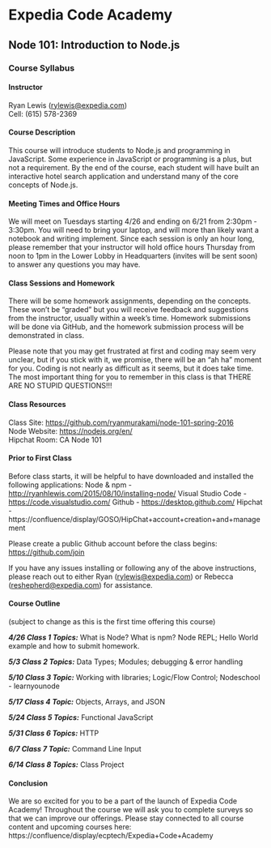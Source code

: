 # Expedia Code Academy
## Node 101: Introduction to Node.js
### Course Syllabus

#### Instructor
Ryan Lewis (rylewis@expedia.com)  
Cell: (615) 578-2369

#### Course Description
This course will introduce students to Node.js and programming in JavaScript. Some experience in JavaScript or programming is a plus, but not a requirement. By the end of the course, each student will have built an interactive hotel search application and understand many of the core concepts of Node.js.
 
#### Meeting Times and Office Hours
We will meet on Tuesdays starting 4/26 and ending on 6/21 from 2:30pm - 3:30pm. You will need to bring your laptop, and will more than likely want a notebook and writing implement. Since each session is only an hour long, please remember that your instructor will hold office hours Thursday from noon to 1pm in the Lower Lobby in Headquarters (invites will be sent soon) to answer any questions you may have.
 
#### Class Sessions and Homework
There will be some homework assignments, depending on the concepts. These won’t be “graded” but you will receive feedback and suggestions from the instructor, usually within a week’s time. Homework submissions will be done via GitHub, and the homework submission process will be demonstrated in class.

Please note that you may get frustrated at first and coding may seem very unclear, but if you stick with it, we promise, there will be an “ah ha” moment for you. Coding is not nearly as difficult as it seems, but it does take time. The most important thing for you to remember in this class is that THERE ARE NO STUPID QUESTIONS!!!

#### Class Resources
Class Site: https://github.com/ryanmurakami/node-101-spring-2016  
Node Website: https://nodejs.org/en/  
Hipchat Room: CA Node 101  
 
#### Prior to First Class
Before class starts, it will be helpful to have downloaded and installed the following applications:
Node & npm - http://ryanhlewis.com/2015/08/10/installing-node/
Visual Studio Code - https://code.visualstudio.com/
Github - https://desktop.github.com/
Hipchat - https://confluence/display/GOSO/HipChat+account+creation+and+management

Please create a public Github account before the class begins: https://github.com/join

If you have any issues installing or following any of the above instructions, please reach out to either Ryan (rylewis@expedia.com) or Rebecca (reshepherd@expedia.com) for assistance.
 
#### Course Outline 
(subject to change as this is the first time offering this course)
 
***4/26 Class 1 Topics:*** What is Node? What is npm? Node REPL; Hello World example and how to submit homework.
 
***5/3 Class 2 Topics:*** Data Types; Modules; debugging & error handling
 
***5/10 Class 3 Topic:*** Working with libraries; Logic/Flow Control; Nodeschool - learnyounode
 
***5/17 Class 4 Topic:*** Objects, Arrays, and JSON
 
***5/24 Class 5 Topics:*** Functional JavaScript 
 
***5/31 Class 6 Topics:*** HTTP
 
***6/7 Class 7 Topic:*** Command Line Input
 
***6/14 Class 8 Topics:*** Class Project
 
 
#### Conclusion
We are so excited for you to be a part of the launch of Expedia Code Academy! Throughout the course we will ask you to complete surveys so that we can improve our offerings. Please stay connected to all course content and upcoming courses here: https://confluence/display/ecptech/Expedia+Code+Academy

